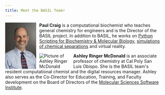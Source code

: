 ```yaml
---
title: Meet the BASIL Team!
---
```

<img src="../fig/Craig.jpg" alt="Picture of Paul Craig" width="100" style="float: left; margin-top: 0px; margin-right: 10px" />

**Paul Craig** is a computational biochemist who teaches general chemistry for engineers and is the Director of the BASIL project. In addition to BASIL, he works on [Python Scripting for Biochemistry & Molecular Biology](http://education.molssi.org/python-scripting-biochemistry/chapters/setup.html), [simulations of chemical separations](https://github.com/RITJBF/JBioFramework) and virtual reality. 

<img src="../fig/ARM9.jpg" alt="Picture of Ashley Ringer McDonald" width="100" style="float: left; margin-top: 0px; margin-right: 10px" />

**Ashley Ringer McDonald** is an associate professor of chemistry at Cal Poly San Luis Obispo.  She is the BASIL team's resident computational chemist and the digital resources manager.  Ashley also serves as the Co-Director for Education, Training, and Faculty development on the Board of Directors of the [Molecular Sciences Software Institute](https://molssi.org). 
